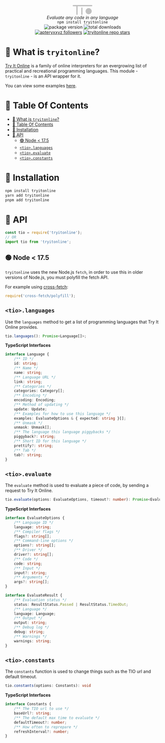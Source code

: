 <div align="center">
    <svg xmlns="http://www.w3.org/2000/svg" width="64" height="32" fill="#C0C0C0">
		<rect width="64" height="4" rx="2" ry="2"/>
		<rect width="4" height="30" x="12" y="2" rx="2" ry="2"/>
		<rect width="4" height="24" x="28" y="8" rx="2" ry="2"/>
		<circle cx="52" cy="20" r="10" class="stroke" stroke-width="4"/>
	</svg><br>
    <i>Evaluate any code in any language</i><br>
    <code>npm install tryitonline</code>
</div>

<div align="center">
    <img alt="package version" src="https://img.shields.io/npm/v/tryitonline?label=version">
    <img alt="total downloads" src="https://img.shields.io/npm/dt/tryitonline">
    <br>
    <a href="https://github.com/apteryxxyz"><img alt="apteryxxyz followers" src="https://img.shields.io/github/followers/apteryxxyz?style=social"></a>
    <a href="https://github.com/apteryxxyz/tryitonline"><img alt="tryitonline repo stars" src="https://img.shields.io/github/stars/apteryxxyz/tryitonline?style=social"></a>
</div>

# 🤔 What is `tryitonline`?

[Try It Online](https://tio.run) is a family of online interpreters for an evergrowing list of practical and recreational programming languages. This module - `tryitonline` - is an API wrapper for it.

You can view some examples [here](https://github.com/apteryxxyz/tryitonline/tree/main/examples).

# 🏓 Table Of Contents

- [🤔 What is `tryitonline`?](#-what-is-tryitonline)
- [🏓 Table Of Contents](#-table-of-contents)
- [📩 Installation](#-installation)
- [🍕 API](#-api)
  - [🟢 Node < 17.5](#-node--175)
  - [`<tio>.languages`](#tiolanguages)
  - [`<tio>.evaluate`](#tioevaluate)
  - [`<tio>.constants`](#tioconstants)

# 📩 Installation

```bash
npm install tryitonline
yarn add tryitonline
pnpm add tryitonline
```

# 🍕 API

```js
const tio = require('tryitonline');
// OR
import tio from 'tryitonline';
```

## 🟢 Node < 17.5

`tryitonline` uses the new Node.js `fetch`, in order to use this in older versions of Node.js, you must polyfill the fetch API.

For example using [cross-fetch](https://github.com/lquixada/cross-fetch):

```js
require('cross-fetch/polyfill');
```

## `<tio>.languages`

Use the `languages` method to get a list of programming languages that Try It Online provides.

```ts
tio.languages(): Promise<Language[]>;
```

**TypeScript Interfaces**

```ts
interface Language {
    /** ID */
    id: string;
    /** Name */
    name: string;
    /** Language URL */
    link: string;
    /** Categories */
    categories: Category[];
    /** Encoding */
    encoding: Encoding;
    /** Method of updating */
    update: Update;
    /** Examples for how to use this language */
    examples: EvaluateOptions & { expected: string }[];
    /** Unmask */
    unmask: Unmask[];
    /** The language this language piggybacks */
    piggyback?: string;
    /** Short ID for this language */
    prettify?: string;
    /** Tab */
    tab?: string;
}
```

## `<tio>.evaluate`

The `evaluate` method is used to evaluate a piece of code, by sending a request to Try It Online.

```ts
tio.evaluate(options: EvaluateOptions, timeout?: number): Promise<EvaluateResult>
```

**TypeScript Interfaces**

```ts
interface EvaluateOptions {
    /** Language ID */
    language: string;
    /** Compiler flags */
    flags?: string[];
    /** Command-line options */
    options?: string[];
    /** Driver */
    driver?: string[];
    /** Code */
    code: string;
    /** Input */
    input?: string;
    /** Arguments */
    args?: string[];
}
```

```ts
interface EvaluateResult {
    /** Evaluation status */
    status: ResultStatus.Passed | ResultStatus.TimedOut;
    /** Language */
    language: Language;
    /** Output */
    output: string;
    /** Debug log */
    debug: string;
    /** Warnings */
    warnings: string;
}
```

## `<tio>.constants`

The `constants` function is used to change things such as the TIO url and default timeout.

```ts
tio.constants(options: Constants): void
```

**TypeScript Interfaces**

```ts
interface Constants {
    /** The TIO url to use */
    baseUrl?: string;
    /** The default max time to evaluate */
    defaultTimeout?: number;
    /** How often to reprepare */
    refreshInterval?: number;
}
```
